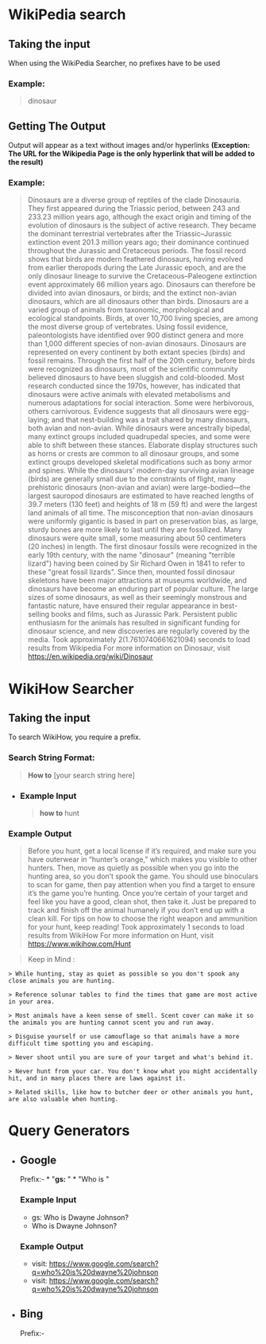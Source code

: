 # WikiPedia search

## Taking the input
When using the WikiPedia Searcher, no prefixes have to be used 
### Example: 
> dinosaur
## Getting The Output
Output will appear as a text without images and/or hyperlinks **(Exception: The URL for the Wikipedia Page is the only hyperlink that will be added to the result)**
### Example: 
> Dinosaurs are a diverse group of reptiles of the clade Dinosauria. They first appeared during the Triassic period, between 243 and 233.23 million years ago, although the exact origin and timing of the evolution of dinosaurs is the subject of active research. They became the dominant terrestrial vertebrates after the Triassic–Jurassic extinction event 201.3 million years ago; their dominance continued throughout the Jurassic and Cretaceous periods. The fossil record shows that birds are modern feathered dinosaurs, having evolved from earlier theropods during the Late Jurassic epoch, and are the only dinosaur lineage to survive the Cretaceous–Paleogene extinction event approximately 66 million years ago. Dinosaurs can therefore be divided into avian dinosaurs, or birds; and the extinct non-avian dinosaurs, which are all dinosaurs other than birds.
Dinosaurs are a varied group of animals from taxonomic, morphological and ecological standpoints. Birds, at over 10,700 living species, are among the most diverse group of vertebrates. Using fossil evidence, paleontologists have identified over 900 distinct genera and more than 1,000 different species of non-avian dinosaurs. Dinosaurs are represented on every continent by both extant species (birds) and fossil remains. Through the first half of the 20th century, before birds were recognized as dinosaurs, most of the scientific community believed dinosaurs to have been sluggish and cold-blooded. Most research conducted since the 1970s, however, has indicated that dinosaurs were active animals with elevated metabolisms and numerous adaptations for social interaction. Some were herbivorous, others carnivorous. Evidence suggests that all dinosaurs were egg-laying; and that nest-building was a trait shared by many dinosaurs, both avian and non-avian.
While dinosaurs were ancestrally bipedal, many extinct groups included quadrupedal species, and some were able to shift between these stances. Elaborate display structures such as horns or crests are common to all dinosaur groups, and some extinct groups developed skeletal modifications such as bony armor and spines. While the dinosaurs' modern-day surviving avian lineage (birds) are generally small due to the constraints of flight, many prehistoric dinosaurs (non-avian and avian) were large-bodied—the largest sauropod dinosaurs are estimated to have reached lengths of 39.7 meters (130 feet) and heights of 18 m (59 ft) and were the largest land animals of all time. The misconception that non-avian dinosaurs were uniformly gigantic is based in part on preservation bias, as large, sturdy bones are more likely to last until they are fossilized. Many dinosaurs were quite small, some measuring about 50 centimeters (20 inches) in length.
The first dinosaur fossils were recognized in the early 19th century, with the name "dinosaur" (meaning "terrible lizard") having been coined by Sir Richard Owen in 1841 to refer to these "great fossil lizards". Since then, mounted fossil dinosaur skeletons have been major attractions at museums worldwide, and dinosaurs have become an enduring part of popular culture. The large sizes of some dinosaurs, as well as their seemingly monstrous and fantastic nature, have ensured their regular appearance in best-selling books and films, such as Jurassic Park. Persistent public enthusiasm for the animals has resulted in significant funding for dinosaur science, and new discoveries are regularly covered by the media.
Took approximately 2(1.7610740661621094) seconds to load results from Wikipedia
For more information on Dinosaur, visit https://en.wikipedia.org/wiki/Dinosaur 


# WikiHow Searcher

## Taking the input
To search WikiHow, you require a prefix.
### Search String Format:
> **How to** [your search string here]
  - ### Example Input
    > **how to** hunt
### Example Output
  > Before you hunt, get a local license if it’s required, and make sure you have outerwear in “hunter’s orange,” which makes you visible to other hunters. Then, move as quietly as possible when you go into the hunting area, so you don’t spook the game. You should use binoculars to scan for game, then pay attention when you find a target to ensure it’s the game you’re hunting. Once you’re certain of your target and feel like you have a good, clean shot, then take it. Just be prepared to track and finish off the animal humanely if you don’t end up with a clean kill. For tips on how to choose the right weapon and ammunition for your hunt, keep reading!
Took approximately 1 seconds to load results from WikiHow
For more information on Hunt, visit https://www.wikihow.com/Hunt 

> Keep in Mind :
    
    > While hunting, stay as quiet as possible so you don't spook any close animals you are hunting.

    > Reference solunar tables to find the times that game are most active in your area.

    > Most animals have a keen sense of smell. Scent cover can make it so the animals you are hunting cannot scent you and run away.

    > Disguise yourself or use camouflage so that animals have a more difficult time spotting you and escaping.

    > Never shoot until you are sure of your target and what's behind it.

    > Never hunt from your car. You don't know what you might accidentally hit, and in many places there are laws against it.

    > Related skills, like how to butcher deer or other animals you hunt, are also valuable when hunting.

# Query Generators
  - ## Google
    Prefix:-  * "**gs:** "
              * "Who is "
    ### Example Input
    - gs: Who is Dwayne Johnson?
    - Who is Dwayne Johnson?
    ### Example Output 
    - visit: https://www.google.com/search?q=who%20is%20dwayne%20johnson
    - visit: https://www.google.com/search?q=who%20is%20dwayne%20johnson
  - ## Bing
    Prefix:-  
